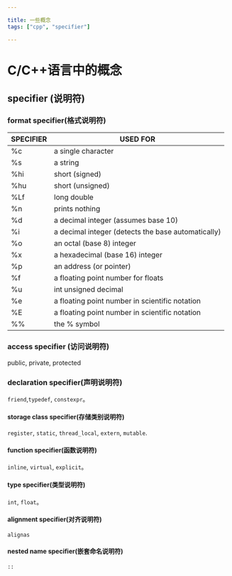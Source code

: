 ```yaml
---

title: 一些概念
tags: ["cpp", "specifier"]

---
```


# C/C++语言中的概念

## specifier (说明符)

### format specifier(格式说明符)


| SPECIFIER	 | USED FOR                                            |
|------------|-----------------------------------------------------|
| %c         | 	a single character                                 |
| %s         | 	a string                                           |
| %hi        | 	short (signed)                                     |
| %hu        | 	short (unsigned)                                   |
| %Lf        | 	long double                                        |
| %n         | 	prints nothing                                     |
| %d         | 	a decimal integer (assumes base 10)                |
| %i         | 	a decimal integer (detects the base automatically) |
| %o         | 	an octal (base 8) integer                          |
| %x         | 	a hexadecimal (base 16) integer                    |
| %p         | 	an address (or pointer)                            |
| %f         | 	a floating point number for floats                 |
| %u         | 	int unsigned decimal                               |
| %e         | 	a floating point number in scientific notation     |
| %E         | 	a floating point number in scientific notation     |
| %%         | 	the % symbol                                       |


### access specifier (访问说明符)

public, private, protected

### declaration specifier(声明说明符)

`friend`,`typedef`, `constexpr`。

#### storage class specifier(存储类别说明符)

`register`, `static`, `thread_local`, `extern`, `mutable`.

#### function specifier(函数说明符)

`inline`, `virtual`, `explicit`。

#### type specifier(类型说明符)

`int`, `float`。

####  alignment specifier(对齐说明符)

`alignas`

#### nested name specifier(嵌套命名说明符)

`::`
